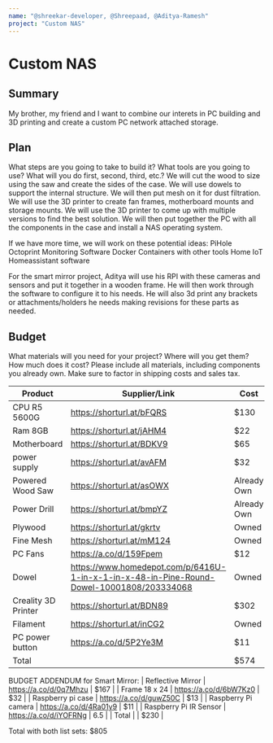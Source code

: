 ```yaml
---
name: "@shreekar-developer, @Shreepaad, @Aditya-Ramesh"
project: "Custom NAS"
---
```


# Custom NAS

## Summary

My brother, my friend and I want to combine our interets in PC building and 3D printing and create a custom PC network attached storage.

## Plan

What steps are you going to take to build it? What tools are you going to use? What will you do first, second, third, etc.?
We will cut the wood to size using the saw and create the sides of the case. We will use dowels to support the internal structure. We will then put mesh on it for dust filtration. We will use the 3D printer to create fan frames, motherboard mounts and storage mounts. We will use the 3D printer to come up with multiple versions to find the best solution. We will then put together the PC with all the components in the case and install a NAS operating system.

If we have more time, we will work on these potential ideas:
PiHole
Octoprint Monitoring Software
Docker Containers with other tools
Home IoT
Homeassistant software

For the smart mirror project, Aditya will use his RPI with these cameras and sensors and put it together in a wooden frame. He will then work through the software to configure it to his needs. He will also 3d print any brackets or attachments/holders he needs making revisions for these parts as needed.

## Budget

What materials will you need for your project? Where will you get them? How much does it cost? Please include all materials, including components you already own. Make sure to factor in shipping costs and sales tax.

| Product             | Supplier/Link                                                                             | Cost                  |
|---------------------|-------------------------------------------------------------------------------------------|-----------------------|
| CPU R5 5600G        | https://shorturl.at/bFQRS                                                                 | $130                  |
| Ram 8GB             | https://shorturl.at/jAHM4                                                                 | $22                   |
| Motherboard         | https://shorturl.at/BDKV9                                                                 | $65                   |
| power supply        | https://shorturl.at/avAFM                                                                 | $32                   |
| Powered Wood Saw    | https://shorturl.at/asOWX                                                                 | Already Own           |
| Power Drill         | https://shorturl.at/bmpYZ                                                                 | Already Own           |
| Plywood             | https://shorturl.at/gkrtv                                                                 | Owned                 |
| Fine Mesh           | https://shorturl.at/mM124                                                                 | Owned                 |
| PC Fans             | https://a.co/d/159Fpem                                                                    | $12                   |
| Dowel               | https://www.homedepot.com/p/6416U-1-in-x-1-in-x-48-in-Pine-Round-Dowel-10001808/203334068 | Owned                 |
| Creality 3D Printer | https://shorturl.at/BDN89                                                                 | $302                  |
| Filament            | https://shorturl.at/inCG2                                                                 | Owned                 |
| PC power button     | https://a.co/d/5P2Ye3M                                                                 | $11 |
| Total               |                                                                                           | $574                  |

BUDGET ADDENDUM for Smart Mirror:
| Reflective Mirror        | https://a.co/d/0q7Mhzu                                                                 | $167                  |
| Frame 18 x 24             | https://a.co/d/6bW7Kz0                                                                 | $32                   |
| Raspberry pi case         | https://a.co/d/guwZ50C                                                                 | $13                   |
| Raspberry Pi camera        | https://a.co/d/4Ra01y9                                                              | $11                   |
| Raspberry Pi IR Sensor     | https://a.co/d/iYOFRNg                                                                | 6.5           |
| Total               |                                                                                           | $230                  |


Total with both list sets: $805
